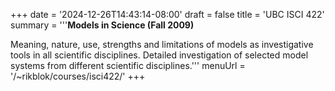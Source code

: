 +++
date = '2024-12-26T14:43:14-08:00'
draft = false
title = 'UBC ISCI 422'
summary = '''**Models in Science (Fall 2009)**

Meaning, nature, use, strengths and limitations of models as investigative tools in all scientific disciplines. Detailed investigation of selected model systems from different scientific disciplines.'''
menuUrl = '/~rikblok/courses/isci422/'
+++
